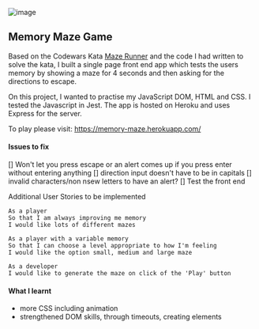 ![image](https://user-images.githubusercontent.com/30720508/131891305-6915a002-5083-44f2-aa22-fdace2d0ff46.png)



## Memory Maze Game

Based on the Codewars Kata [Maze Runner](https://www.codewars.com/kata/58663693b359c4a6560001d6) and the code I had written to solve the kata, I built a single page front end app which tests the users memory by showing a maze for 4 seconds and then asking for the directions to escape.

On this project, I wanted to practise my JavaScript DOM, HTML and CSS. I tested the Javascript in Jest. The app is hosted on Heroku and uses Express for the server.

To play please visit: https://memory-maze.herokuapp.com/


#### Issues to fix

[] Won't let you press escape or an alert comes up if you press enter without entering anything
[] direction input doesn't have to be in capitals
[] invalid characters/non nsew letters to have an alert?
[] Test the front end

Additional User Stories to be implemented

```
As a player
So that I am always improving me memory
I would like lots of different mazes
```

```
As a player with a variable memory
So that I can choose a level appropriate to how I'm feeling
I would like the option small, medium and large maze
```

``` 
As a developer
I would like to generate the maze on click of the 'Play' button
```

#### What I learnt

- more CSS including animation
- strengthened DOM skills, through timeouts, creating elements


